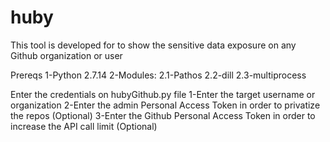# huby
This tool is developed for to show the sensitive data exposure on any Github organization or user 

Prereqs
1-Python 2.7.14
2-Modules:
2.1-Pathos
2.2-dill
2.3-multiprocess



Enter the credentials on hubyGithub.py file
1-Enter the target username or organization
2-Enter the admin Personal Access Token in order to privatize the repos (Optional)
3-Enter the Github Personal Access Token in order to increase the API call limit (Optional)

